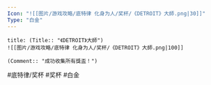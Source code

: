 ```yaml
---
Icon: "![[图片/游戏攻略/底特律 化身为人/奖杯/《DETROIT》大師.png|30]]"
Type: "白金"
---
```

```ad-common-platinum-trophy
title: (Title:: "《DETROIT》大師")
![[图片/游戏攻略/底特律 化身为人/奖杯/《DETROIT》大師.png|100]]

(Comment:: "成功收集所有獎盃！")
```

#底特律/奖杯 #奖杯 #白金
